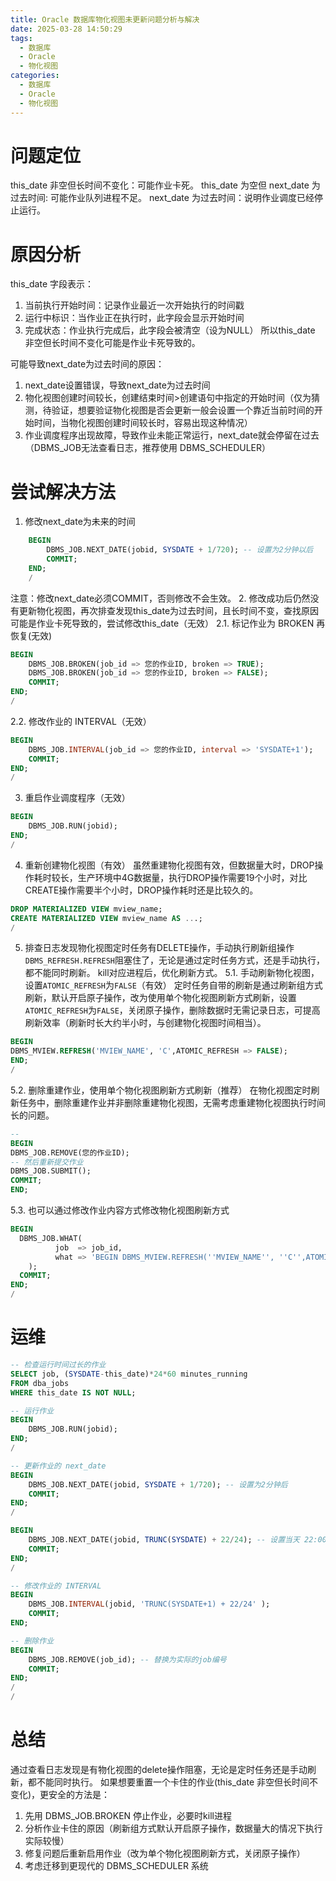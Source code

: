 ```yaml
---
title: Oracle 数据库物化视图未更新问题分析与解决
date: 2025-03-28 14:50:29
tags:
  - 数据库
  - Oracle
  - 物化视图
categories:
  - 数据库
  - Oracle
  - 物化视图
---
```

# 问题定位
this_date 非空但长时间不变化：可能作业卡死。
this_date 为空但 next_date 为过去时间: 可能作业队列进程不足。
next_date 为过去时间：说明作业调度已经停止运行。

# 原因分析
this_date 字段表示：
1. 当前执行开始时间：记录作业最近一次开始执行的时间戳
2. 运行中标识：当作业正在执行时，此字段会显示开始时间
3. 完成状态：作业执行完成后，此字段会被清空（设为NULL）
所以this_date 非空但长时间不变化可能是作业卡死导致的。
   
可能导致next_date为过去时间的原因：
1. next_date设置错误，导致next_date为过去时间
2. 物化视图创建时间较长，创建结束时间>创建语句中指定的开始时间（仅为猜测，待验证，想要验证物化视图是否会更新一般会设置一个靠近当前时间的开始时间，当物化视图创建时间较长时，容易出现这种情况）
3. 作业调度程序出现故障，导致作业未能正常运行，next_date就会停留在过去（DBMS_JOB无法查看日志，推荐使用 DBMS_SCHEDULER）

# 尝试解决方法
1. 修改next_date为未来的时间
```sql
    BEGIN
        DBMS_JOB.NEXT_DATE(jobid, SYSDATE + 1/720); -- 设置为2分钟以后
        COMMIT;
    END;
    /
```
注意：修改next_date必须COMMIT，否则修改不会生效。
2. 修改成功后仍然没有更新物化视图，再次排查发现this_date为过去时间，且长时间不变，查找原因可能是作业卡死导致的，尝试修改this_date（无效）
2.1. 标记作业为 BROKEN 再恢复(无效)
```sql
BEGIN
    DBMS_JOB.BROKEN(job_id => 您的作业ID, broken => TRUE);
    DBMS_JOB.BROKEN(job_id => 您的作业ID, broken => FALSE);
    COMMIT;
END;
/
```
2.2. 修改作业的 INTERVAL（无效）
```sql
BEGIN
    DBMS_JOB.INTERVAL(job_id => 您的作业ID, interval => 'SYSDATE+1');
    COMMIT;
END;
/
```

3. 重启作业调度程序（无效）
```sql
BEGIN
    DBMS_JOB.RUN(jobid);
END;
/
```
4. 重新创建物化视图（有效）
虽然重建物化视图有效，但数据量大时，DROP操作耗时较长，生产环境中4G数据量，执行DROP操作需要19个小时，对比CREATE操作需要半个小时，DROP操作耗时还是比较久的。
```sql
DROP MATERIALIZED VIEW mview_name;
CREATE MATERIALIZED VIEW mview_name AS ...;
/
```
5. 排查日志发现物化视图定时任务有DELETE操作，手动执行刷新组操作`DBMS_REFRESH.REFRESH`阻塞住了，无论是通过定时任务方式，还是手动执行，都不能同时刷新。
   kill对应进程后，优化刷新方式。
5.1. 手动刷新物化视图，设置`ATOMIC_REFRESH`为`FALSE`（有效）
   定时任务自带的刷新是通过刷新组方式刷新，默认开启原子操作，改为使用单个物化视图刷新方式刷新，设置`ATOMIC_REFRESH`为`FALSE`，关闭原子操作，删除数据时无需记录日志，可提高刷新效率（刷新时长大约半小时，与创建物化视图时间相当）。
```sql
BEGIN
DBMS_MVIEW.REFRESH('MVIEW_NAME', 'C',ATOMIC_REFRESH => FALSE);
END;
/
```

5.2. 删除重建作业，使用单个物化视图刷新方式刷新（推荐）
在物化视图定时刷新任务中，删除重建作业并非删除重建物化视图，无需考虑重建物化视图执行时间长的问题。
```sql
--
BEGIN
DBMS_JOB.REMOVE(您的作业ID);
-- 然后重新提交作业
DBMS_JOB.SUBMIT();
COMMIT;
END;
```
5.3. 也可以通过修改作业内容方式修改物化视图刷新方式
```sql
BEGIN
  DBMS_JOB.WHAT(
          job  => job_id,
          what => 'BEGIN DBMS_MVIEW.REFRESH(''MVIEW_NAME'', ''C'',ATOMIC_REFRESH => FALSE); END;'
    );
  COMMIT;
END;
/
```
# 运维

```sql
-- 检查运行时间过长的作业
SELECT job, (SYSDATE-this_date)*24*60 minutes_running
FROM dba_jobs 
WHERE this_date IS NOT NULL;

-- 运行作业
BEGIN
    DBMS_JOB.RUN(jobid);
END;
/

-- 更新作业的 next_date
BEGIN
    DBMS_JOB.NEXT_DATE(jobid, SYSDATE + 1/720); -- 设置为2分钟后
    COMMIT;
END;
/

BEGIN
    DBMS_JOB.NEXT_DATE(jobid, TRUNC(SYSDATE) + 22/24); -- 设置当天 22:00 执行
    COMMIT;
END;
/

-- 修改作业的 INTERVAL
BEGIN
    DBMS_JOB.INTERVAL(jobid, 'TRUNC(SYSDATE+1) + 22/24' );
    COMMIT;
END;

-- 删除作业
BEGIN
    DBMS_JOB.REMOVE(job_id); -- 替换为实际的job编号
    COMMIT;
END;
/
/
```

# 总结
通过查看日志发现是有物化视图的delete操作阻塞，无论是定时任务还是手动刷新，都不能同时执行。
如果想要重置一个卡住的作业(this_date 非空但长时间不变化)，更安全的方法是：
1. 先用 DBMS_JOB.BROKEN 停止作业，必要时kill进程
2. 分析作业卡住的原因（刷新组方式默认开启原子操作，数据量大的情况下执行实际较慢）
3. 修复问题后重新启用作业（改为单个物化视图刷新方式，关闭原子操作）
4. 考虑迁移到更现代的 DBMS_SCHEDULER 系统